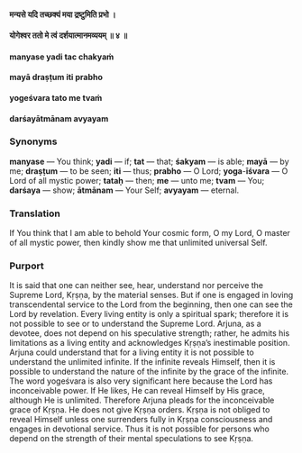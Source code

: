 #### मन्यसे यदि तच्छक्यं मया द्रष्टुमिति प्रभो ।
#### योगेश्वर ततो मे त्वं दर्शयात्मानमव्ययम् ॥ ४ ॥

#### manyase yadi tac chakyaṁ
#### mayā draṣṭum iti prabho
#### yogeśvara tato me tvaṁ
#### darśayātmānam avyayam

### Synonyms

**manyase** — You think; **yadi** — if; **tat** — that; **śakyam** — is able; **mayā** — by me; **draṣṭum** — to be seen; **iti** — thus; **prabho** — O Lord; **yoga**-**īśvara** — O Lord of all mystic power; **tataḥ** — then; **me** — unto me; **tvam** — You; **darśaya** — show; **ātmānam** — Your Self; **avyayam** — eternal.

### Translation

If You think that I am able to behold Your cosmic form, O my Lord, O master of all mystic power, then kindly show me that unlimited universal Self.

### Purport

It is said that one can neither see, hear, understand nor perceive the Supreme Lord, Kṛṣṇa, by the material senses. But if one is engaged in loving transcendental service to the Lord from the beginning, then one can see the Lord by revelation. Every living entity is only a spiritual spark; therefore it is not possible to see or to understand the Supreme Lord. Arjuna, as a devotee, does not depend on his speculative strength; rather, he admits his limitations as a living entity and acknowledges Kṛṣṇa’s inestimable position. Arjuna could understand that for a living entity it is not possible to understand the unlimited infinite. If the infinite reveals Himself, then it is possible to understand the nature of the infinite by the grace of the infinite. The word yogeśvara is also very significant here because the Lord has inconceivable power. If He likes, He can reveal Himself by His grace, although He is unlimited. Therefore Arjuna pleads for the inconceivable grace of Kṛṣṇa. He does not give Kṛṣṇa orders. Kṛṣṇa is not obliged to reveal Himself unless one surrenders fully in Kṛṣṇa consciousness and engages in devotional service. Thus it is not possible for persons who depend on the strength of their mental speculations to see Kṛṣṇa.